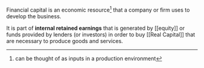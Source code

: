 Financial capital is an economic resource[^1] that a company or firm uses to develop the business. 

It is part of **internal retained earnings** that is generated by [[equity]] or funds provided by lenders (or investors) in order to buy [[Real Capital]] that are necessary to produce goods and services.

[^1]: can be thought of as inputs in a production environment